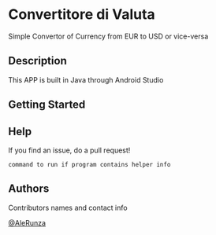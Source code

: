 # Convertitore di Valuta

Simple Convertor of Currency from EUR to USD or vice-versa

## Description

This APP is built in Java through Android Studio

## Getting Started

## Help

If you find an issue, do a pull request!
```
command to run if program contains helper info
```

## Authors

Contributors names and contact info

[@AleRunza](https://twitter.com/alerunza)
